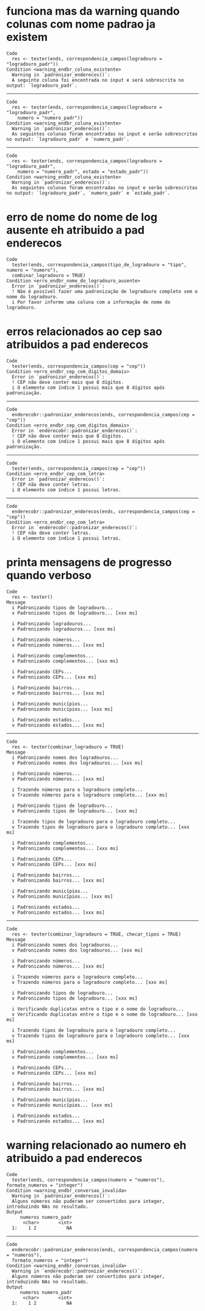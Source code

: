 # funciona mas da warning quando colunas com nome padrao ja existem

    Code
      res <- tester(ends, correspondencia_campos(logradouro = "logradouro_padr"))
    Condition <warning_endbr_coluna_existente>
      Warning in `padronizar_enderecos()`:
      A seguinte coluna foi encontrada no input e será sobrescrita no output: `logradouro_padr`.

---

    Code
      res <- tester(ends, correspondencia_campos(logradouro = "logradouro_padr",
        numero = "numero_padr"))
    Condition <warning_endbr_coluna_existente>
      Warning in `padronizar_enderecos()`:
      As seguintes colunas foram encontradas no input e serão sobrescritas no output: `logradouro_padr` e `numero_padr`.

---

    Code
      res <- tester(ends, correspondencia_campos(logradouro = "logradouro_padr",
        numero = "numero_padr", estado = "estado_padr"))
    Condition <warning_endbr_coluna_existente>
      Warning in `padronizar_enderecos()`:
      As seguintes colunas foram encontradas no input e serão sobrescritas no output: `logradouro_padr`, `numero_padr` e `estado_padr`.

# erro de nome do nome de log ausente eh atribuido a pad enderecos

    Code
      tester(ends, correspondencia_campos(tipo_de_logradouro = "tipo", numero = "numero"),
      combinar_logradouro = TRUE)
    Condition <erro_endbr_nome_do_logradouro_ausente>
      Error in `padronizar_enderecos()`:
      ! Não é possível fazer uma padronização de logradouro completo sem o nome do logradouro.
      i Por favor informe uma coluna com a informação de nome do logradouro.

# erros relacionados ao cep sao atribuidos a pad enderecos

    Code
      tester(ends, correspondencia_campos(cep = "cep"))
    Condition <erro_endbr_cep_com_digitos_demais>
      Error in `padronizar_enderecos()`:
      ! CEP não deve conter mais que 8 dígitos.
      i O elemento com índice 1 possui mais que 8 dígitos após padronização.

---

    Code
      enderecobr::padronizar_enderecos(ends, correspondencia_campos(cep = "cep"))
    Condition <erro_endbr_cep_com_digitos_demais>
      Error in `enderecobr::padronizar_enderecos()`:
      ! CEP não deve conter mais que 8 dígitos.
      i O elemento com índice 1 possui mais que 8 dígitos após padronização.

---

    Code
      tester(ends, correspondencia_campos(cep = "cep"))
    Condition <erro_endbr_cep_com_letra>
      Error in `padronizar_enderecos()`:
      ! CEP não deve conter letras.
      i O elemento com índice 1 possui letras.

---

    Code
      enderecobr::padronizar_enderecos(ends, correspondencia_campos(cep = "cep"))
    Condition <erro_endbr_cep_com_letra>
      Error in `enderecobr::padronizar_enderecos()`:
      ! CEP não deve conter letras.
      i O elemento com índice 1 possui letras.

# printa mensagens de progresso quando verboso

    Code
      res <- tester()
    Message
      i Padronizando tipos de logradouro...
      v Padronizando tipos de logradouro... [xxx ms]
      
      i Padronizando logradouros...
      v Padronizando logradouros... [xxx ms]
      
      i Padronizando números...
      v Padronizando números... [xxx ms]
      
      i Padronizando complementos...
      v Padronizando complementos... [xxx ms]
      
      i Padronizando CEPs...
      v Padronizando CEPs... [xxx ms]
      
      i Padronizando bairros...
      v Padronizando bairros... [xxx ms]
      
      i Padronizando municípios...
      v Padronizando municípios... [xxx ms]
      
      i Padronizando estados...
      v Padronizando estados... [xxx ms]
      

---

    Code
      res <- tester(combinar_logradouro = TRUE)
    Message
      i Padronizando nomes dos logradouros...
      v Padronizando nomes dos logradouros... [xxx ms]
      
      i Padronizando números...
      v Padronizando números... [xxx ms]
      
      i Trazendo números para o logradouro completo...
      v Trazendo números para o logradouro completo... [xxx ms]
      
      i Padronizando tipos de logradouro...
      v Padronizando tipos de logradouro... [xxx ms]
      
      i Trazendo tipos de logradouro para o logradouro completo...
      v Trazendo tipos de logradouro para o logradouro completo... [xxx ms]
      
      i Padronizando complementos...
      v Padronizando complementos... [xxx ms]
      
      i Padronizando CEPs...
      v Padronizando CEPs... [xxx ms]
      
      i Padronizando bairros...
      v Padronizando bairros... [xxx ms]
      
      i Padronizando municípios...
      v Padronizando municípios... [xxx ms]
      
      i Padronizando estados...
      v Padronizando estados... [xxx ms]
      

---

    Code
      res <- tester(combinar_logradouro = TRUE, checar_tipos = TRUE)
    Message
      i Padronizando nomes dos logradouros...
      v Padronizando nomes dos logradouros... [xxx ms]
      
      i Padronizando números...
      v Padronizando números... [xxx ms]
      
      i Trazendo números para o logradouro completo...
      v Trazendo números para o logradouro completo... [xxx ms]
      
      i Padronizando tipos de logradouro...
      v Padronizando tipos de logradouro... [xxx ms]
      
      i Verificando duplicatas entre o tipo e o nome do logradouro...
      v Verificando duplicatas entre o tipo e o nome do logradouro... [xxx ms]
      
      i Trazendo tipos de logradouro para o logradouro completo...
      v Trazendo tipos de logradouro para o logradouro completo... [xxx ms]
      
      i Padronizando complementos...
      v Padronizando complementos... [xxx ms]
      
      i Padronizando CEPs...
      v Padronizando CEPs... [xxx ms]
      
      i Padronizando bairros...
      v Padronizando bairros... [xxx ms]
      
      i Padronizando municípios...
      v Padronizando municípios... [xxx ms]
      
      i Padronizando estados...
      v Padronizando estados... [xxx ms]
      

# warning relacionado ao numero eh atribuido a pad enderecos

    Code
      tester(ends, correspondencia_campos(numero = "numeros"), formato_numeros = "integer")
    Condition <warning_endbr_conversao_invalida>
      Warning in `padronizar_enderecos()`:
      Alguns números não puderam ser convertidos para integer, introduzindo NAs no resultado.
    Output
         numeros numero_padr
          <char>       <int>
      1:    1 2           NA

---

    Code
      enderecobr::padronizar_enderecos(ends, correspondencia_campos(numero = "numeros"),
      formato_numeros = "integer")
    Condition <warning_endbr_conversao_invalida>
      Warning in `enderecobr::padronizar_enderecos()`:
      Alguns números não puderam ser convertidos para integer, introduzindo NAs no resultado.
    Output
         numeros numero_padr
          <char>       <int>
      1:    1 2           NA

